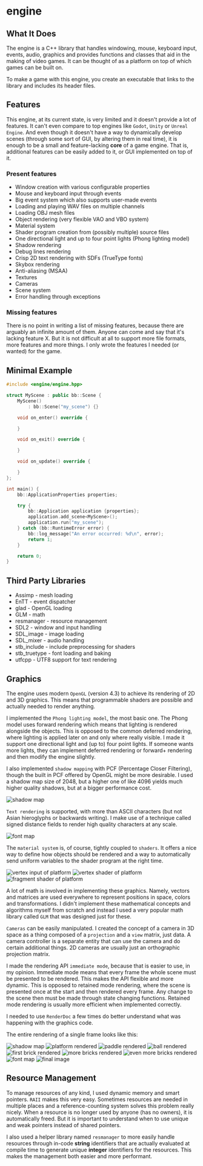 # engine

## What It Does

The engine is a C++ library that handles windowing, mouse, keyboard input, events, audio, graphics and provides
functions and classes that aid in the making of video games. It can be thought of as a platform on top of which games
can be built on.

To make a game with this engine, you create an executable that links to the library and includes its header files.

## Features

This engine, at its current state, is very limited and it doesn't provide a lot of features. It can't even compare to
top engines like `Godot`, `Unity` or `Unreal Engine`. And even though it doesn't have a way to dynamically develop
scenes (through some sort of GUI, by altering them in real time), it is enough to be a small and feature-lacking
**core** of a game engine. That is, additional features can be easily added to it, or GUI implemented on top of it.

### Present features

- Window creation with various configurable properties
- Mouse and keyboard input through events
- Big event system which also supports user-made events
- Loading and playing WAV files on multiple channels
- Loading OBJ mesh files
- Object rendering (very flexible VAO and VBO system)
- Material system
- Shader program creation from (possibly multiple) source files
- One directional light and up to four point lights (Phong lighting model)
- Shadow rendering
- Debug lines rendering
- Crisp 2D text rendering with SDFs (TrueType fonts)
- Skybox rendering
- Anti-aliasing (MSAA)
- Textures
- Cameras
- Scene system
- Error handling through exceptions

### Missing features

There is no point in writing a list of missing features, because there are arguably an infinite amount of them. Anyone
can come and say that it's lacking feature X. But it is not difficult at all to support more file formats, more features
and more things. I only wrote the features I needed (or wanted) for the game.

## Minimal Example

```c++
#include <engine/engine.hpp>

struct MyScene : public bb::Scene {
    MyScene()
        : bb::Scene("my_scene") {}

    void on_enter() override {

    }

    void on_exit() override {

    }

    void on_update() override {

    }
};

int main() {
    bb::ApplicationProperties properties;

    try {
        bb::Application application {properties};
        application.add_scene<MyScene>();
        application.run("my_scene");
    } catch (bb::RuntimeError error) {
        bb::log_message("An error occurred: %d\n", error);
        return 1;
    }

    return 0;
}
```

## Third Party Libraries

- Assimp - mesh loading
- EnTT - event dispatcher
- glad - OpenGL loading
- GLM - math
- resmanager - resource management
- SDL2 - window and input handling
- SDL_image - image loading
- SDL_mixer - audio handling
- stb_include - include preprocessing for shaders
- stb_truetype - font loading and baking
- utfcpp - UTF8 support for text rendering

## Graphics

The engine uses modern `OpenGL` (version 4.3) to achieve its rendering of 2D and 3D graphics. This means that
programmable shaders are possible and actually needed to render anything.

I implemented the `Phong lighting model`, the most basic one. The Phong model uses forward rendering which means that
lighting is rendered alongside the objects. This is opposed to the common deferred rendering, where lighting is applied
later on and only where really visible. I made it support one directional light and (up to) four point lights. If
someone wants more lights, they can implement deferred rendering or forward+ rendering and then modify the engine
slightly.

I also implemented `shadow mapping` with PCF (Percentage Closer Filtering), though the built in PCF offered by OpenGL
might be more desirable. I used a shadow map size of 2048, but a higher one of like 4096 yields much higher quality
shadows, but at a bigger performance cost.

![shadow map](/gallery/renderdoc/shadow_map.png)

`Text rendering` is supported, with more than ASCII characters (but not Asian hieroglyphs or backwards writing). I make
use of a technique called signed distance fields to render high quality characters at any scale.

![font map](/gallery/renderdoc/font_map.png)

The `material system` is, of course, tightly coupled to `shaders`. It offers a nice way to define how objects should be
rendered and a way to automatically send uniform variables to the shader program at the right time.

![vertex input of platform](/gallery/renderdoc/vertex_input.png)
![vertex shader of platform](/gallery/renderdoc/vertex_shader.png)
![fragment shader of platform](/gallery/renderdoc/fragment_shader.png)

A lot of math is involved in implementing these graphics. Namely, vectors and matrices are used everywhere to represent
positions in space, colors and transformations. I didn't implement these mathematical concepts and algorithms myself
from scratch and instead I used a very popular math library called `GLM` that was designed just for these.

`Cameras` can be easily manipulated. I created the concept of a camera in 3D space as a thing composed of a `projection`
and a `view` matrix, just data. A camera controller is a separate entity that can use the camera and do certain
additional things. 2D cameras are usually just an orthographic projection matrix.

I made the rendering API `immediate mode`, because that is easier to use, in my opinion. Immediate mode means that every
frame the whole scene must be presented to be rendered. This makes the API flexible and more dynamic. This is opposed
to retained mode rendering, where the scene is presented once at the start and then rendered every frame. Any change
to the scene then must be made through state changing functions. Retained mode rendering is usually more efficient when
implemented correctly.

I needed to use `RenderDoc` a few times do better understand what was happening with the graphics code.

The entire rendering of a single frame looks like this:

![shadow map](/gallery/renderdoc/1.png)
![platform rendered](/gallery/renderdoc/2.png)
![paddle rendered](/gallery/renderdoc/3.png)
![ball rendered](/gallery/renderdoc/4.png)
![first brick rendered](/gallery/renderdoc/5.png)
![more bricks rendered](/gallery/renderdoc/6.png)
![even more bricks rendered](/gallery/renderdoc/7.png)
![font map](/gallery/renderdoc/8.png)
![final image](/gallery/renderdoc/9.png)

## Resource Management

To manage resources of any kind, I used dynamic memory and smart pointers. `RAII` makes this very easy. Sometimes
resources are needed in multiple places and a reference-counting system solves this problem really nicely. When a
resource is no longer used by anyone (has no owners), it is automatically freed. But it is important to understand when
to use unique and weak pointers instead of shared pointers.

I also used a helper library named `resmanager` to more easily handle resources through in-code **string** identifiers
that are actually evaluated at compile time to generate unique **integer** identifiers for the resources. This makes
the management both easier and more performant.
